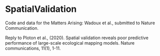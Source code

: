 # SpatialValidation

Code and data for the Matters Arising: Wadoux et al., submitted to Nature Communication. 

Reply to Ploton et al., (2020). Spatial validation reveals poor predictive performance of large-scale ecological mapping models. Nature communications, 11(1), 1-11.
